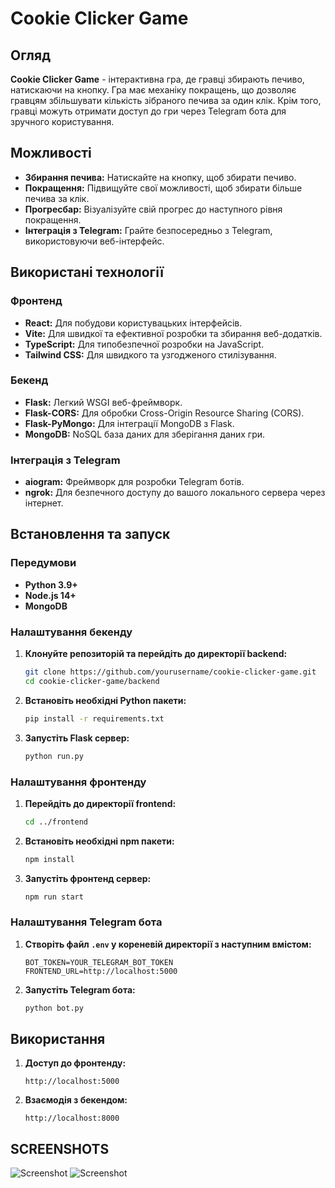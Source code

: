 # Cookie Clicker Game

## Огляд

**Cookie Clicker Game** - інтерактивна гра, де гравці збирають печиво, натискаючи на кнопку. Гра має механіку покращень, що дозволяє гравцям збільшувати кількість зібраного печива за один клік. Крім того, гравці можуть отримати доступ до гри через Telegram бота для зручного користування.

## Можливості

- **Збирання печива:** Натискайте на кнопку, щоб збирати печиво.
- **Покращення:** Підвищуйте свої можливості, щоб збирати більше печива за клік.
- **Прогресбар:** Візуалізуйте свій прогрес до наступного рівня покращення.
- **Інтеграція з Telegram:** Грайте безпосередньо з Telegram, використовуючи веб-інтерфейс.

## Використані технології

### Фронтенд
- **React:** Для побудови користувацьких інтерфейсів.
- **Vite:** Для швидкої та ефективної розробки та збирання веб-додатків.
- **TypeScript:** Для типобезпечної розробки на JavaScript.
- **Tailwind CSS:** Для швидкого та узгодженого стилізування.

### Бекенд
- **Flask:** Легкий WSGI веб-фреймворк.
- **Flask-CORS:** Для обробки Cross-Origin Resource Sharing (CORS).
- **Flask-PyMongo:** Для інтеграції MongoDB з Flask.
- **MongoDB:** NoSQL база даних для зберігання даних гри.

### Інтеграція з Telegram
- **aiogram:** Фреймворк для розробки Telegram ботів.
- **ngrok:** Для безпечного доступу до вашого локального сервера через інтернет.

## Встановлення та запуск

### Передумови
- **Python 3.9+**
- **Node.js 14+**
- **MongoDB**

### Налаштування бекенду

1. **Клонуйте репозиторій та перейдіть до директорії backend:**
    ```bash
    git clone https://github.com/yourusername/cookie-clicker-game.git
    cd cookie-clicker-game/backend
    ```

2. **Встановіть необхідні Python пакети:**
    ```bash
    pip install -r requirements.txt
    ```

3. **Запустіть Flask сервер:**
    ```bash
    python run.py
    ```

### Налаштування фронтенду

1. **Перейдіть до директорії frontend:**
    ```bash
    cd ../frontend
    ```

2. **Встановіть необхідні npm пакети:**
    ```bash
    npm install
    ```

3. **Запустіть фронтенд сервер:**
    ```bash
    npm run start
    ```

### Налаштування Telegram бота

1. **Створіть файл `.env` у кореневій директорії з наступним вмістом:**
    ```plaintext
    BOT_TOKEN=YOUR_TELEGRAM_BOT_TOKEN
    FRONTEND_URL=http://localhost:5000
    ```

2. **Запустіть Telegram бота:**
    ```bash
    python bot.py
    ```

## Використання

1. **Доступ до фронтенду:**
    ```plaintext
    http://localhost:5000
    ```

2. **Взаємодія з бекендом:**
    ```plaintext
    http://localhost:8000
    ```

## SCREENSHOTS

![Screenshot](https://i.imgur.com/frty1ml.png)
![Screenshot](https://i.imgur.com/o5IXCQW.png)
